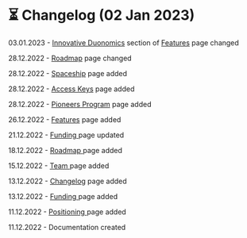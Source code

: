 # ⏳ Changelog (02 Jan 2023)

03.01.2023 - [Innovative Duonomics](<README (1).md#innovative-duonomics>) section of [Features](<README (1).md>) page changed

28.12.2022 - [Roadmap](introduction/roadmap.md) page changed

28.12.2022 - [Spaceship](join/spaceship.md) page added

28.12.2022 - [Access Keys](join/access-keys.md) page added

28.12.2022 - [Pioneers Program](join/pioneers-program.md) page added

26.12.2022 - [Features](<README (1).md>) page added

21.12.2022 - [Funding ](introduction/funding.md)page updated

18.12.2022 - [Roadmap](introduction/roadmap.md)[ ](introduction/team.md)page added

15.12.2022 - [Team ](introduction/team.md)page added

13.12.2022 - [Changelog](changelog-28-dec-2022.md) page added

13.12.2022 - [Funding ](introduction/funding.md)page added

11.12.2022 - [Positioning ](./)page added

11.12.2022 - Documentation created
